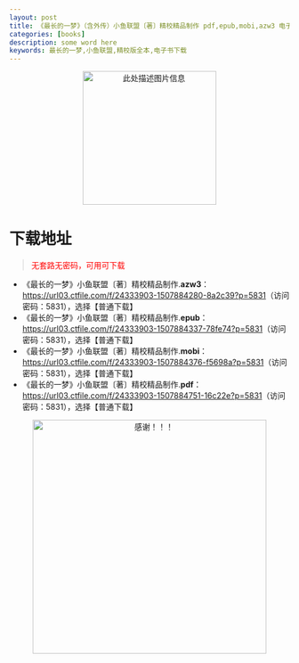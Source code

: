 ```yaml
---
layout: post
title: 《最长的一梦》（含外传）小鱼联盟〔著〕精校精品制作 pdf,epub,mobi,azw3 电子书下载
categories: [books]
description: some word here
keywords: 最长的一梦,小鱼联盟,精校版全本,电子书下载
---
```


<div align="center"><img src="https://qweree.cn/wp-content/uploads/2025/05/zuichangdeyimeng.jpg" alt="此处描述图片信息" width="240px" height="auto"></div>

# 下载地址

> <p style="color:red" >无套路无密码，可用可下载</p>

- 《最长的一梦》小鱼联盟〔著〕精校精品制作.**azw3**：<https://url03.ctfile.com/f/24333903-1507884280-8a2c39?p=5831>（访问密码：5831），选择【普通下载】
- 《最长的一梦》小鱼联盟〔著〕精校精品制作.**epub**：<https://url03.ctfile.com/f/24333903-1507884337-78fe74?p=5831>（访问密码：5831），选择【普通下载】
- 《最长的一梦》小鱼联盟〔著〕精校精品制作.**mobi**：<https://url03.ctfile.com/f/24333903-1507884376-f5698a?p=5831>（访问密码：5831），选择【普通下载】
- 《最长的一梦》小鱼联盟〔著〕精校精品制作.**pdf**：<https://url03.ctfile.com/f/24333903-1507884751-16c22e?p=5831>（访问密码：5831），选择【普通下载】

<div align="center"><img src="https://pic.imgdb.cn/item/6707df6bd29ded1a8ce37031.gif" alt="感谢！！！" width="420px" height="auto"/></div>
